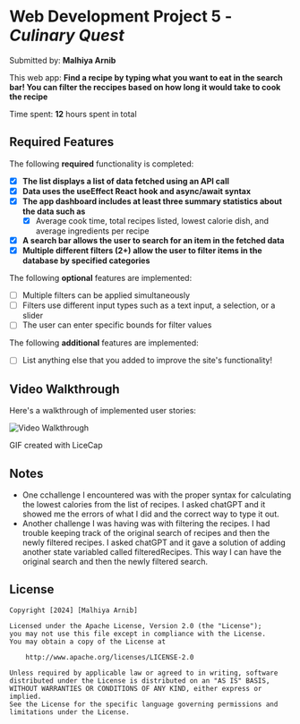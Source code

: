 # Web Development Project 5 - *Culinary Quest*

Submitted by: **Malhiya Arnib**

This web app: **Find a recipe by typing what you want to eat in the search bar! You can filter the reccipes based on how long it would take to cook the recipe**

Time spent: **12** hours spent in total

## Required Features

The following **required** functionality is completed:

- [X] **The list displays a list of data fetched using an API call**
- [X] **Data uses the useEffect React hook and async/await syntax**
- [X] **The app dashboard includes at least three summary statistics about the data such as**
  - [X] Average cook time, total recipes listed, lowest calorie dish, and  average ingredients per recipe
- [X] **A search bar allows the user to search for an item in the fetched data**
- [X] **Multiple different filters (2+) allow the user to filter items in the database by specified categories**

The following **optional** features are implemented:

- [ ] Multiple filters can be applied simultaneously
- [ ] Filters use different input types such as a text input, a selection, or a slider
- [ ] The user can enter specific bounds for filter values

The following **additional** features are implemented:

* [ ] List anything else that you added to improve the site's functionality!

## Video Walkthrough

Here's a walkthrough of implemented user stories:

<img src='https://github.com/malhiya/recipe_search/blob/master/recipe_search_walkthrough2.gif' title='Video Walkthrough' width='' alt='Video Walkthrough' />

<!-- Replace this with whatever GIF tool you used! -->
GIF created with LiceCap
<!-- Recommended tools:
[Kap](https://getkap.co/) for macOS
[ScreenToGif](https://www.screentogif.com/) for Windows
[peek](https://github.com/phw/peek) for Linux. -->

## Notes

* One cchallenge I encountered was with the proper syntax for calculating the lowest calories from the list of recipes. I asked chatGPT and it showed me the errors of what I did and the correct way to type it out.
* Another challenge I was having was with filtering the recipes. I had trouble keeping track of the original search of recipes and then the newly filtered recipes. I asked chatGPT and it gave a solution of adding another state variabled called filteredRecipes. This way I can have the original search and then the newly filtered search.

## License

    Copyright [2024] [Malhiya Arnib]

    Licensed under the Apache License, Version 2.0 (the "License");
    you may not use this file except in compliance with the License.
    You may obtain a copy of the License at

        http://www.apache.org/licenses/LICENSE-2.0

    Unless required by applicable law or agreed to in writing, software
    distributed under the License is distributed on an "AS IS" BASIS,
    WITHOUT WARRANTIES OR CONDITIONS OF ANY KIND, either express or implied.
    See the License for the specific language governing permissions and
    limitations under the License.
